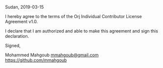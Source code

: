 Sudan, 2019-03-15

I hereby agree to the terms of the Orj Individual Contributor License
Agreement v1.0.

I declare that I am authorized and able to make this agreement and sign this
declaration.

Signed,

Mohammed Mahgoub mmahgoub@gmail.com https://github.com/mmahgoub
